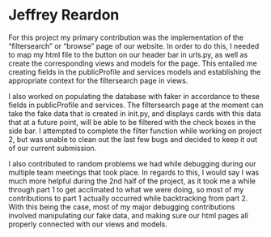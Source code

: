 # Jeffrey Reardon

For this project my primary contribution was the implementation of the “filtersearch” or “browse” page of our website. In order to do this, I needed to map my html file to the button on our header bar in urls.py, as well as create the corresponding views and models for the page. This entailed me creating fields in the publicProfile and services models and establishing the appropriate context for the filtersearch page in views.


I also worked on populating the database with faker in accordance to these fields in publicProfile and services. The filtersearch page at the moment can take the fake data that is created in init.py, and displays cards with this data that at a future point, will be able to be filtered with the check boxes in the side bar. I attempted to complete the filter function while working on project 2, but was unable to clean out the last few bugs and decided to keep it out of our current submission.


I also contributed to random problems we had while debugging during our multiple team meetings that took place. In regards to this, I would say I was much more helpful during the 2nd half of the project, as it took me a while through part 1 to get acclimated to what we were doing, so most of my contributions to part 1 actually occurred while backtracking from part 2. With this being the case, most of my major debugging contributions involved manipulating our fake data, and making sure our html pages all properly connected with our views and models.
